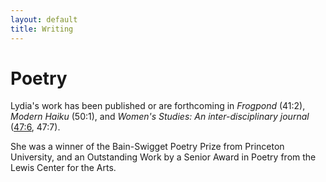 ```yaml
---
layout: default
title: Writing
---
```


# Poetry

Lydia's work has been published or are forthcoming in *Frogpond* (41:2), *Modern Haiku* (50:1), and *Women's Studies: An inter-disciplinary journal* ([47:6](https://www.tandfonline.com/eprint/TZPzIzbIQ9FtvsHs9rX8/full), 47:7). 

She was a winner of the Bain-Swigget Poetry Prize from Princeton University, and an Outstanding Work by a Senior Award in Poetry from the Lewis Center for the Arts.


